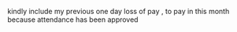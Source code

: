kindly include my previous one day loss of pay , to pay in this month because attendance has been approved
